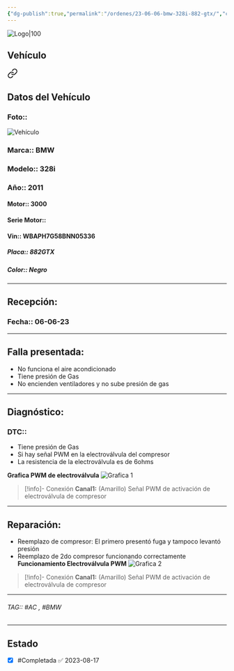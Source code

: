 ```yaml
---
{"dg-publish":true,"permalink":"/ordenes/23-06-06-bmw-328i-882-gtx/","created":"","updated":""}
---
```


![Logo|100](http://drive.google.com/uc?export=view&id=137fl3TIZ0-PU8b-Pt0bsjclwHub_u78G)

## Vehículo

<div class="transclusion internal-embed is-loaded"><a class="markdown-embed-link" href="/vehiculos/bmw/bmw-328i-882-gtx/#datos-del-vehiculo" aria-label="Open link"><svg xmlns="http://www.w3.org/2000/svg" width="24" height="24" viewBox="0 0 24 24" fill="none" stroke="currentColor" stroke-width="2" stroke-linecap="round" stroke-linejoin="round" class="svg-icon lucide-link"><path d="M10 13a5 5 0 0 0 7.54.54l3-3a5 5 0 0 0-7.07-7.07l-1.72 1.71"></path><path d="M14 11a5 5 0 0 0-7.54-.54l-3 3a5 5 0 0 0 7.07 7.07l1.71-1.71"></path></svg></a><div class="markdown-embed">



## Datos del Vehículo 
### Foto::
![Vehículo](http://drive.google.com/uc?export=view&id=1-a4O94g404Ud7N-PFu5K362Oj7TIxTBe)


### Marca:: BMW
### Modelo:: 328i
### Año:: 2011
#### Motor:: 3000
#### Serie Motor:: 
#### Vin:: WBAPH7G58BNN05336
##### Placa:: 882GTX
##### Color:: Negro
---


</div></div>


## Recepción:
### Fecha:: 06-06-23

---

## Falla presentada:
- No funciona el aire acondicionado 
- Tiene presión de Gas 
- No encienden ventiladores y no sube presión de gas 

---

## Diagnóstico:
### DTC:: 
- Tiene presión de Gas
- Si hay señal PWM en la electroválvula del compresor 
- La resistencia de la electroválvula es de 6ohms

**Grafica PWM de electroválvula**
![Grafica 1](http://drive.google.com/uc?export=view&id=1-ba3sdyfW7meoWvMUVFsQmn9-vOFbuaO)


>[!info]- Conexión
>**Canal1:**
>(Amarillo) Señal PWM de activación de electroválvula de compresor 




---

## Reparación:
- Reemplazo de compresor: El primero presentó fuga y tampoco levantó presión
- Reemplazo de 2do compresor funcionando correctamente 
**Funcionamiento Electroválvula PWM**
![Grafica 2](http://drive.google.com/uc?export=view&id=1-tw_87r660eBHIX70v069iHAEA5VTubK)


>[!info]- Conexión
>**Canal1:**
>(Amarillo) Señal PWM de activación de electroválvula de compresor 

---

###### TAG:: #AC , #BMW 




---

## Estado

- [x] #Completada ✅ 2023-08-17